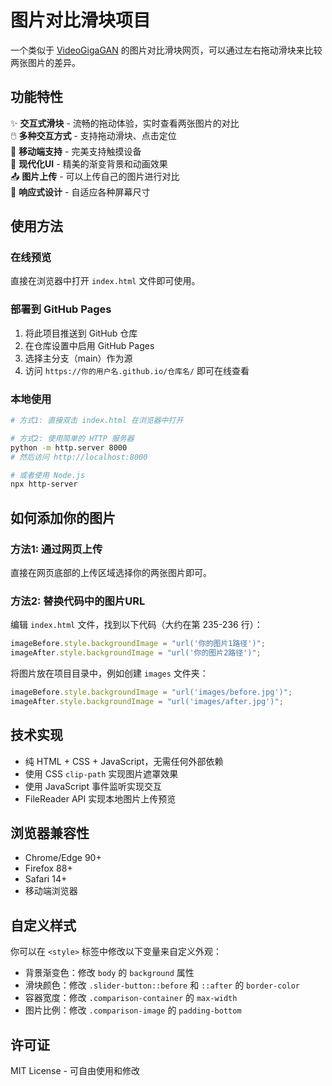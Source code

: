 # 图片对比滑块项目

一个类似于 [VideoGigaGAN](https://videogigagan.github.io/) 的图片对比滑块网页，可以通过左右拖动滑块来比较两张图片的差异。

## 功能特性

✨ **交互式滑块** - 流畅的拖动体验，实时查看两张图片的对比  
🖱️ **多种交互方式** - 支持拖动滑块、点击定位  
📱 **移动端支持** - 完美支持触摸设备  
🎨 **现代化UI** - 精美的渐变背景和动画效果  
📤 **图片上传** - 可以上传自己的图片进行对比  
📐 **响应式设计** - 自适应各种屏幕尺寸  

## 使用方法

### 在线预览

直接在浏览器中打开 `index.html` 文件即可使用。

### 部署到 GitHub Pages

1. 将此项目推送到 GitHub 仓库
2. 在仓库设置中启用 GitHub Pages
3. 选择主分支（main）作为源
4. 访问 `https://你的用户名.github.io/仓库名/` 即可在线查看

### 本地使用

```bash
# 方式1: 直接双击 index.html 在浏览器中打开

# 方式2: 使用简单的 HTTP 服务器
python -m http.server 8000
# 然后访问 http://localhost:8000

# 或者使用 Node.js
npx http-server
```

## 如何添加你的图片

### 方法1: 通过网页上传

直接在网页底部的上传区域选择你的两张图片即可。

### 方法2: 替换代码中的图片URL

编辑 `index.html` 文件，找到以下代码（大约在第 235-236 行）：

```javascript
imageBefore.style.backgroundImage = "url('你的图片1路径')";
imageAfter.style.backgroundImage = "url('你的图片2路径')";
```

将图片放在项目目录中，例如创建 `images` 文件夹：

```javascript
imageBefore.style.backgroundImage = "url('images/before.jpg')";
imageAfter.style.backgroundImage = "url('images/after.jpg')";
```

## 技术实现

- 纯 HTML + CSS + JavaScript，无需任何外部依赖
- 使用 CSS `clip-path` 实现图片遮罩效果
- 使用 JavaScript 事件监听实现交互
- FileReader API 实现本地图片上传预览

## 浏览器兼容性

- Chrome/Edge 90+
- Firefox 88+
- Safari 14+
- 移动端浏览器

## 自定义样式

你可以在 `<style>` 标签中修改以下变量来自定义外观：

- 背景渐变色：修改 `body` 的 `background` 属性
- 滑块颜色：修改 `.slider-button::before` 和 `::after` 的 `border-color`
- 容器宽度：修改 `.comparison-container` 的 `max-width`
- 图片比例：修改 `.comparison-image` 的 `padding-bottom`

## 许可证

MIT License - 可自由使用和修改


